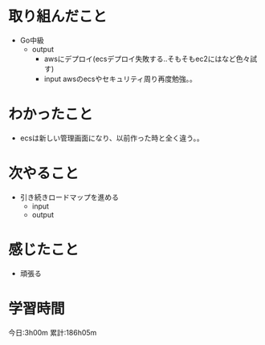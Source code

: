 # 取り組んだこと
  - Go中級
    - output
      - awsにデプロイ(ecsデプロイ失敗する..そもそもec2にはなど色々試す)
      - input awsのecsやセキュリティ周り再度勉強。。
      


# わかったこと
  - ecsは新しい管理画面になり、以前作った時と全く違う。。

# 次やること
  - 引き続きロードマップを進める
    - input
    - output

# 感じたこと
 - 頑張る

# 学習時間
今日:3h00m
累計:186h05m
